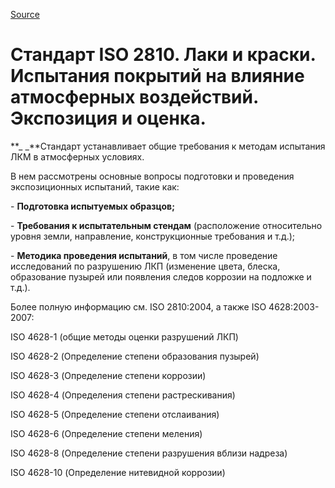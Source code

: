 [Source](http://vseokraskah.net/standart-iso-2810 "Permalink to Стандарт ISO 2810. Лаки и краски. Испытания покрытий на влияние атмосферных воздействий. Экспозиция и оценка.")

# Стандарт ISO 2810. Лаки и краски. Испытания покрытий на влияние атмосферных воздействий. Экспозиция и оценка.

**_ _**Стандарт устанавливает общие требования к методам испытания ЛКМ в атмосферных условиях.

В нем рассмотрены основные вопросы подготовки и проведения экспозиционных испытаний, такие как:

\- **Подготовка испытуемых образцов;**

\- **Требования к испытательным стендам** (расположение относительно уровня земли, направление, конструкционные требования и т.д.);

\- **Методика проведения испытаний**, в том числе проведение исследований по разрушению ЛКП (изменение цвета, блеска, образование пузырей или появления следов коррозии на подложке и т.д.).

Более полную информацию см. ISO 2810:2004, а также ISO 4628:2003-2007:

ISO 4628-1 (общие методы оценки разрушений ЛКП)

ISO 4628-2 (Определение степени образования пузырей)

ISO 4628-3 (Определение степени коррозии)

ISO 4628-4 (Определения степени растрескивания)

ISO 4628-5 (Определение степени отслаивания)

ISO 4628-6 (Определение степени меления)

ISO 4628-8 (Определение степени разрушения вблизи надреза)

ISO 4628-10 (Определение нитевидной коррозии)

 

  